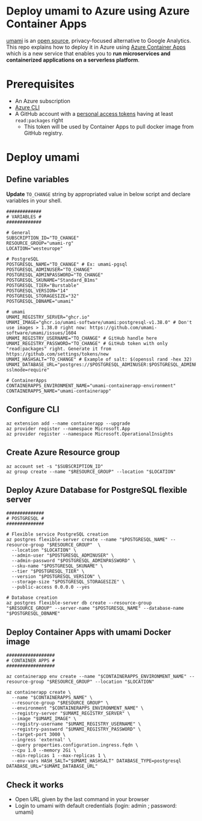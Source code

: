 # Deploy umami to Azure using Azure Container Apps

[umami](https://umami.is/) is an [open source](https://github.com/umami-software/umami), privacy-focused alternative to Google Analytics.
This repo explains how to deploy it in Azure using [Azure Container Apps](https://learn.microsoft.com/en-us/azure/container-apps/overview) which is a new service that enables you to **run microservices and containerized applications on a serverless platform**.

# Prerequisites

* An Azure subscription 
* [Azure CLI](https://learn.microsoft.com/en-us/cli/azure/install-azure-cli)
* A GitHub account with a [personal access tokens](https://github.com/settings/tokens/new) having at least `read:packages` right
    * This token will be used by Container Apps to pull docker image from GitHub registry.

# Deploy umami

## Define variables

**Update** `TO_CHANGE` string by appropriated value in below script and declare variables in your shell.

```
#############
# VARIABLES #
#############

# General
SUBSCRIPTION_ID="TO_CHANGE"
RESOURCE_GROUP="umami-rg"
LOCATION="westeurope"

# PostgreSQL
POSTGRESQL_NAME="TO_CHANGE" # Ex: umami-pgsql
POSTGRESQL_ADMINUSER="TO_CHANGE"
POSTGRESQL_ADMINPASSWORD="TO_CHANGE"
POSTGRESQL_SKUNAME="Standard_B1ms"
POSTGRESQL_TIER="Burstable"
POSTGRESQL_VERSION="14"
POSTGRESQL_STORAGESIZE="32"
POSTGRESQL_DBNAME="umami"

# umami
UMAMI_REGISTRY_SERVER="ghcr.io"
UMAMI_IMAGE="ghcr.io/umami-software/umami:postgresql-v1.38.0" # Don't use images > 1.38.0 right now: https://github.com/umami-software/umami/issues/1604
UMAMI_REGISTRY_USERNAME="TO_CHANGE" # GitHub handle here
UMAMI_REGISTRY_PASSWORD="TO_CHANGE" # GitHub token with only "read:packages" right. Generate it from https://github.com/settings/tokens/new
UMAMI_HASHSALT="TO_CHANGE" # Example of salt: $(openssl rand -hex 32)
UMAMI_DATABASE_URL="postgres://$POSTGRESQL_ADMINUSER:$POSTGRESQL_ADMINPASSWORD@$POSTGRESQL_NAME.postgres.database.azure.com:5432/$POSTGRESQL_DBNAME?sslmode=require"

# ContainerApps
CONTAINERAPPS_ENVIRONMENT_NAME="umami-containerapp-environment"
CONTAINERAPPS_NAME="umami-containerapp"
```

## Configure CLI

```
az extension add --name containerapp --upgrade
az provider register --namespace Microsoft.App
az provider register --namespace Microsoft.OperationalInsights
```

## Create Azure Resource group

```
az account set -s "$SUBSCRIPTION_ID"
az group create --name "$RESOURCE_GROUP" --location "$LOCATION"
```

## Deploy Azure Database for PostgreSQL flexible server

```
##############
# POSTGRESQL #
##############

# Flexible service PostgreSQL creation
az postgres flexible-server create --name "$POSTGRESQL_NAME" --resource-group "$RESOURCE_GROUP"  \
  --location "$LOCATION" \
  --admin-user "$POSTGRESQL_ADMINUSER" \
  --admin-password "$POSTGRESQL_ADMINPASSWORD" \
  --sku-name "$POSTGRESQL_SKUNAME" \
  --tier "$POSTGRESQL_TIER" \
  --version "$POSTGRESQL_VERSION" \
  --storage-size "$POSTGRESQL_STORAGESIZE" \
  --public-access 0.0.0.0 --yes 

# Database creation
az postgres flexible-server db create --resource-group "$RESOURCE_GROUP" --server-name "$POSTGRESQL_NAME" --database-name "$POSTGRESQL_DBNAME"
```

## Deploy Container Apps with umami Docker image

```
##################
# CONTAINER APPS #
##################

az containerapp env create --name "$CONTAINERAPPS_ENVIRONMENT_NAME" --resource-group "$RESOURCE_GROUP" --location "$LOCATION"

az containerapp create \
  --name "$CONTAINERAPPS_NAME" \
  --resource-group "$RESOURCE_GROUP" \
  --environment "$CONTAINERAPPS_ENVIRONMENT_NAME" \
  --registry-server "$UMAMI_REGISTRY_SERVER" \
  --image "$UMAMI_IMAGE" \
  --registry-username "$UMAMI_REGISTRY_USERNAME" \
  --registry-password "$UMAMI_REGISTRY_PASSWORD" \
  --target-port 3000 \
  --ingress 'external' \
  --query properties.configuration.ingress.fqdn \
  --cpu 1.0 --memory 2Gi \
  --min-replicas 1 --max-replicas 1 \
  --env-vars HASH_SALT="$UMAMI_HASHSALT" DATABASE_TYPE=postgresql DATABASE_URL="$UMAMI_DATABASE_URL"
  ```
  
  ## Check it works
  
  * Open URL given by the last command in your browser
  * Login to umami with default credentials (login: admin ; password: umami)
  
  

